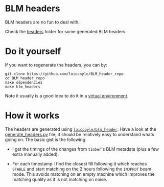 # BLM headers
BLM headers are no fun to deal with.

Check the [headers](./headers) folder for some generated BLM headers.

# Do it yourself
If you want to regenerate the headers, you can by:
```
git clone https://github.com/loiccoyle/BLM_header_repo
cd BLM_header_repo
make dependencies
make blm_headers
```
Note it usually is a good idea to do it in a [virtual environment](https://docs.python.org/3/tutorial/venv.html).


# How it works
The headers are generated using [`loiccoyle/blm_header`](https://github.com/loiccoyle/blm_header). Have a look at the [generate_headers.py](./generate_headers.py) file, it should be relatively easy to understand whats going on. The basic gist is the following:

* I get the timings of the changes from `timber`'s BLM metadata (plus a few extra manually added).

* For each timestamp I find the closest fill following it which reaches `STABLE` and start matching on the 2 hours following the `INJPROT` beam mode. This avoids matching on an empty machine which improves the matching quality as it is not matching on noise.

